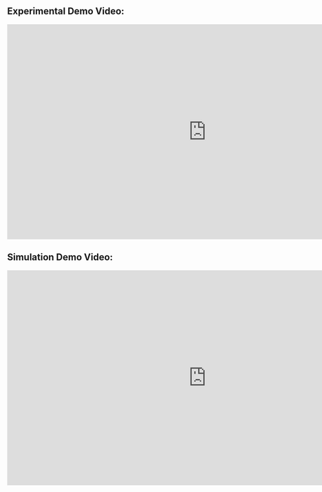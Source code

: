 ## Experimental Demo Video:

<iframe width="923" height="500" src="https://www.youtube.com/embed/ggb9APeUEso" title="YouTube video player" frameborder="0" allow="accelerometer; autoplay; clipboard-write; encrypted-media; gyroscope; picture-in-picture" allowfullscreen></iframe>

## Simulation Demo Video:

<iframe width="923" height="500" src="https://www.youtube.com/embed/VFF0-37rAV8" title="YouTube video player" frameborder="0" allow="accelerometer; autoplay; clipboard-write; encrypted-media; gyroscope; picture-in-picture" allowfullscreen></iframe>

